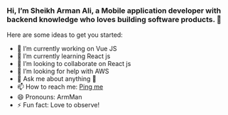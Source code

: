 ### Hi, I’m Sheikh Arman Ali, a Mobile application developer with backend knowledge who loves building software products. 👋

Here are some ideas to get you started:

- 🔭 I’m currently working on Vue JS
- 🌱 I’m currently learning React js
- 👯 I’m looking to collaborate on React js
- 🤔 I’m looking for help with AWS
- 💬 Ask me about anything 💬
- 📫 How to reach me: [Ping me](csearman@gmail.com)
- 😄 Pronouns: ArmMan
- ⚡ Fun fact: Love to observe!
